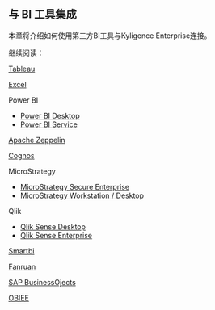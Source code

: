 ## 与 BI 工具集成

本章将介绍如何使用第三方BI工具与Kyligence Enterprise连接。

继续阅读：

[Tableau](tableau.cn.md)

[Excel ](excel_2018.cn.md)

Power BI

* [Power BI Desktop](powerbi_desktop.cn.md)
* [Power BI Service](powerbi_service.cn.md)

[Apache Zeppelin](zeppelin.cn.md)

[Cognos](cognos.cn.md)

MicroStrategy

* [MicroStrategy Secure Enterprise](microstrategy_enterprise.cn.md)
* [MicroStrategy Workstation / Desktop](microstrategy_desktop.cn.md)

Qlik

 * [Qlik Sense Desktop](qlik.cn.md)
 * [Qlik Sense Enterprise](qlik_enterprise.cn.md)

[Smartbi](smartbi.cn.md)

[Fanruan](fanruan.cn.md)

[SAP BusinessOjects](sap_bo.cn.md)

[OBIEE](obiee_12c.cn.md)


